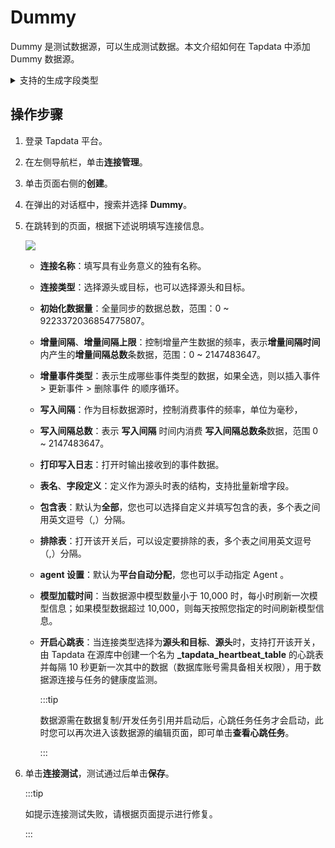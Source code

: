# Dummy


Dummy 是测试数据源，可以生成测试数据。本文介绍如何在 Tapdata 中添加 Dummy 数据源。

<details><summary>支持的生成字段类型</summary>


| 类型                      | 说明                   | 参数                                                         |
| ------------------------- | ---------------------- | ------------------------------------------------------------ |
| array                     | 数组                   | 无                                                           |
| binary                    | 字节                   | 无                                                           |
| boolean                   | 布尔值                 | 无                                                           |
| date                      | 日期                   | 无                                                           |
| datetime                  | 时期+时间              | 无                                                           |
| map                       | 键值对                 | 无                                                           |
| now                       | 当前时间               | 无                                                           |
| number[(precision,scale)] | 数值                   | ● precision: 长度（范围 1-40，默认 4）<br />● scale: 精度（范围 0-10，默认 1） |
| rdatetime[(fraction)]     | 指定精度的日期         | fraction: 时间精度（默认：0，范围 0-9 整数）                 |
| rlongbinary[(byte)]       | 指定长度的随机二进制   | byte: 字节长度（默认：1000）                                 |
| rlongstring[(byte)]       | 指定长度的随机长字符   | byte: 字节长度（默认：1000）                                 |
| rnumber[(precision)]      | 随机数字               | precision: 长度（默认：4）                                   |
| rstring[(byte)]           | 指定长度的随机字符     | byte: 字节长度（默认：64）                                   |
| serial[(begin,step)]      | 自增序列               | ● begin: 开始位置（默认：1） <br />● step: 步长（默认：1）   |
| string(byte)              | 字符串                 | ● byte: 字节长度（默认：64） <br />● fixed: 如果定长字符器加上此标识（默认：非定长） |
| time                      | 时间                   | 无                                                           |
| uuid                      | UUID，即通用唯一识别码 | 无                                                           |

</details>

## 操作步骤

1. 登录 Tapdata 平台。

2. 在左侧导航栏，单击**连接管理**。

3. 单击页面右侧的**创建**。

4. 在弹出的对话框中，搜索并选择 **Dummy**。

5. 在跳转到的页面，根据下述说明填写连接信息。

   ![](../../images/connect_dummy.png)

   * **连接名称**：填写具有业务意义的独有名称。
   * **连接类型**：选择源头或目标，也可以选择源头和目标。
   * **初始化数据量**：全量同步的数据总数，范围：0 ~ 9223372036854775807。
   * **增量间隔**、**增量间隔上限**：控制增量产生数据的频率，表示**增量间隔时间**内产生的**增量间隔总数**条数据，范围：0 ~ 2147483647。
   * **增量事件类型**：表示生成哪些事件类型的数据，如果全选，则以插入事件 > 更新事件 > 删除事件 的顺序循环。
   * **写入间隔**：作为目标数据源时，控制消费事件的频率，单位为毫秒，
   * **写入间隔总数**：表示 **写入间隔** 时间内消费 **写入间隔总数条**数据，范围 0 ~ 2147483647。
   * **打印写入日志**：打开时输出接收到的事件数据。
   * **表名**、**字段定义**：定义作为源头时表的结构，支持批量新增字段。
   * **包含表**：默认为**全部**，您也可以选择自定义并填写包含的表，多个表之间用英文逗号（,）分隔。
   * **排除表**：打开该开关后，可以设定要排除的表，多个表之间用英文逗号（,）分隔。
   * **agent 设置**：默认为**平台自动分配**，您也可以手动指定 Agent 。
   * **模型加载时间**：当数据源中模型数量小于 10,000 时，每小时刷新一次模型信息；如果模型数据超过 10,000，则每天按照您指定的时间刷新模型信息。
   * **开启心跳表**：当连接类型选择为**源头和目标**、**源头**时，支持打开该开关，由 Tapdata 在源库中创建一个名为 **_tapdata_heartbeat_table** 的心跳表并每隔 10 秒更新一次其中的数据（数据库账号需具备相关权限），用于数据源连接与任务的健康度监测。

     :::tip

     数据源需在数据复制/开发任务引用并启动后，心跳任务任务才会启动，此时您可以再次进入该数据源的编辑页面，即可单击**查看心跳任务**。

     :::

6. 单击**连接测试**，测试通过后单击**保存**。

   :::tip

   如提示连接测试失败，请根据页面提示进行修复。

   :::
